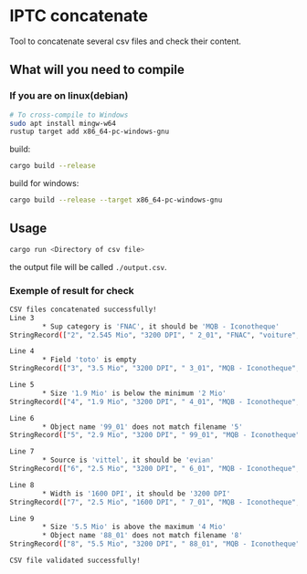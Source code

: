 # IPTC concatenate

Tool to concatenate several csv files and check their content.

## What will you need to compile

### If you are on linux(debian)

```bash
# To cross-compile to Windows
sudo apt install mingw-w64
rustup target add x86_64-pc-windows-gnu
```

build:
```bash
cargo build --release
```

build for windows:
```bash
cargo build --release --target x86_64-pc-windows-gnu
```

## Usage

```bash
cargo run <Directory of csv file>
```

the output file will be called ``./output.csv``.

### Exemple of result for check

```bash
CSV files concatenated successfully!
Line 3
        * Sup category is 'FNAC', it should be 'MQB - Iconotheque'
StringRecord(["2", "2.545 Mio", "3200 DPI", " 2_01", "FNAC", "voiture", "evian"])

Line 4
        * Field 'toto' is empty
StringRecord(["3", "3.5 Mio", "3200 DPI", " 3_01", "MQB - Iconotheque", "", "evian"])

Line 5
        * Size '1.9 Mio' is below the minimum '2 Mio'
StringRecord(["4", "1.9 Mio", "3200 DPI", " 4_01", "MQB - Iconotheque", "ecrevisse", "evian"])

Line 6
        * Object name '99_01' does not match filename '5'
StringRecord(["5", "2.9 Mio", "3200 DPI", " 99_01", "MQB - Iconotheque", "pantoufle", "evian"])

Line 7
        * Source is 'vittel', it should be 'evian'
StringRecord(["6", "2.5 Mio", "3200 DPI", " 6_01", "MQB - Iconotheque", "licorne", "vittel"])

Line 8
        * Width is '1600 DPI', it should be '3200 DPI'
StringRecord(["7", "2.5 Mio", "1600 DPI", " 7_01", "MQB - Iconotheque", "Ane", "evian"])

Line 9
        * Size '5.5 Mio' is above the maximum '4 Mio'
        * Object name '88_01' does not match filename '8'
StringRecord(["8", "5.5 Mio", "3200 DPI", " 88_01", "MQB - Iconotheque", "poufsoufle", "evian"])

CSV file validated successfully!
```




